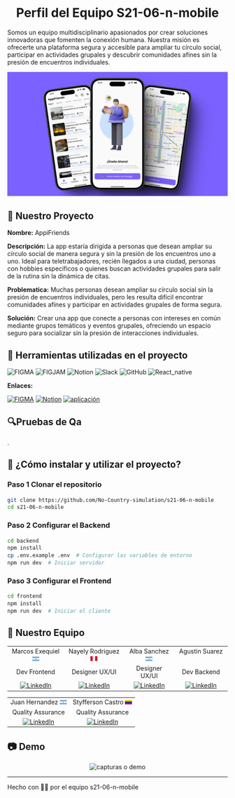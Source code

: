 
<h1 align="center">Perfil del Equipo S21-06-n-mobile </h1>

Somos un equipo multidisciplinario apasionados por crear soluciones innovadoras que fomenten la conexión humana. Nuestra misión es ofrecerte una plataforma segura y accesible para ampliar tu círculo social, participar en actividades grupales y descubrir comunidades afines sin la presión de encuentros individuales.

<div align="center">
<img src="https://github.com/No-Country-simulation/s21-06-n-mobile/blob/main/Diseño/con%20fondo.png" alt="portada" />
</div>

## 🤩 Nuestro Proyecto

**Nombre:** AppiFriends

**Descripción:** La app estaría dirigida a personas que desean ampliar su círculo social de manera segura y sin la presión de los encuentros uno a uno. Ideal para teletrabajadores, recién llegados a una ciudad, personas con hobbies específicos o quienes buscan actividades grupales para salir de la rutina sin la dinámica de citas.

**Problematica:** Muchas personas desean ampliar su círculo social sin la presión de encuentros individuales, pero les resulta difícil encontrar comunidades afines y participar en actividades grupales de forma segura.

**Solución:** Crear una app que conecte a personas con intereses en común mediante grupos temáticos y eventos grupales, ofreciendo un espacio seguro para socializar sin la presión de interacciones individuales.



## 🧩 Herramientas utilizadas en el proyecto

![FIGMA](https://img.shields.io/badge/figma-%23007ACC.svg?style=for-the-badge&logo=figma&logoColor=white)
![FIGJAM](https://img.shields.io/badge/figjam-%23007ACC.svg?style=for-the-badge&logo=figma&logoColor=white)
![Notion](https://img.shields.io/badge/Notion-%23007ACC.svg?style=for-the-badge&logo=notion&logoColor=white)
![Slack](https://img.shields.io/badge/Slack-%23007ACC.svg?style=for-the-badge&logo=slack&logoColor=white)
![GitHub](https://img.shields.io/badge/GitHub-%23007ACC.svg?style=for-the-badge&logo=github&logoColor=white)
![React_native](https://img.shields.io/badge/react_native-%23007ACC.svg?style=for-the-badge&logo=react&logoColor=white) 


**Enlaces:**

[![FIGMA](https://img.shields.io/badge/figma-9C55F7?style=for-the-badge&logo=figma&logoColor=white)](<https://www.figma.com/design/opTZeA1mcMUSNyumOxG7Db/UI-Design?node-id=440-7058&t=qFoYGaZBZW5HLRBL-1>)
[![Notion](https://img.shields.io/badge/Notion-9C55F7?style=for-the-badge&logo=notion&logoColor=white)](<https://albbasanchez.notion.site/Equipo-s21-06-n-mobile-19f0e0304b30801189d1f5f5e5daf356?pvs=4>)
[![aplicación](https://img.shields.io/website?url=https%3A%2F%2Ffipe.cl&style=for-the-badge)](<https://expo.dev/accounts/exequiel65/projects/app/builds/f8c3f120-ec4e-4ac0-ab35-6417df7f6c8b>)



## 🔍Pruebas de Qa

.




## 🔧 ¿Cómo instalar y utilizar el proyecto?

### **Paso 1️ Clonar el repositorio**
```sh
git clone https://github.com/No-Country-simulation/s21-06-n-mobile 
cd s21-06-n-mobile
```
### **Paso 2️ Configurar el Backend**
```sh
cd backend
npm install
cp .env.example .env  # Configurar las variables de entorno
npm run dev  # Iniciar servidor
```
### **Paso 3️ Configurar el Frontend**
```sh
cd frontend
npm install
npm run dev  # Iniciar el cliente
```




## 👾 Nuestro Equipo

<table align="center">
  
  <tr>
    <td align="center">Marcos Exequiel <img src="https://github.com/No-Country-simulation/s21-06-n-mobile/blob/main/Diseño/ar.png" width="16" /></td>
    <td align="center">Nayely Rodriguez <img src="https://github.com/No-Country-simulation/s21-06-n-mobile/blob/main/Diseño/pe.png" width="16" /></td>
    <td align="center">Alba Sanchez <img src="https://github.com/No-Country-simulation/s21-06-n-mobile/blob/main/Diseño/ar.png" width="16" /></td>
    <td align="center">Agustin Suarez <img src=" " width="16" /></td>
  </tr>
  <tr>
    <td align="center">Dev Frontend</td>
    <td align="center">Designer UX/UI</td>
    <td align="center">Designer UX/UI</td>
    <td align="center">Dev Backend</td>
  </tr>
  <tr>
    <td align="center"><a href="https://www.linkedin.com/in/marcos-britos/">
    	<img src="https://img.shields.io/badge/%E2%9C%A8-LinkedIn%20-0a0a0a.svg?style=flat&colorA=0a0a0a" alt="LinkedIn" />
    </a></td>
    <td align="center"><a href="https://www.linkedin.com/in/nayely-rodriguez-auccasi-45a049260/">
    	<img src="https://img.shields.io/badge/%E2%9C%A8-LinkedIn%20-0a0a0a.svg?style=flat&colorA=0a0a0a" alt="LinkedIn" />
    </a></td>
    <td align="center"><a href="https://www.linkedin.com/in/albajsanchez/">
    	<img src="https://img.shields.io/badge/%E2%9C%A8-LinkedIn%20-0a0a0a.svg?style=flat&colorA=0a0a0a" alt="LinkedIn" />
    </a></td>
    <td align="center"><a href=" ">
    	<img src="https://img.shields.io/badge/%E2%9C%A8-LinkedIn%20-0a0a0a.svg?style=flat&colorA=0a0a0a" alt="LinkedIn" />
    </a></td>
  </tr>

</table>

<table align="center">
  <tr>
    <td align="center">Juan Hernandez <img src="https://github.com/No-Country-simulation/s21-06-n-mobile/blob/main/Diseño/ar.png" width="16" /></td>
    <td align="center">Styfferson Castro <img src="https://github.com/No-Country-simulation/s21-06-n-mobile/blob/main/Diseño/ve.png" width="16" /></td>
  </tr>
  <tr>
    <td align="center">Quality Assurance </td>
    <td align="center">Quality Assurance </td>
  </tr>
  <tr>
    <td align="center"><a href="https://www.linkedin.com/in/juanpablohm/">
    	<img src="https://img.shields.io/badge/%E2%9C%A8-LinkedIn%20-0a0a0a.svg?style=flat&colorA=0a0a0a" alt="LinkedIn" />
    </a></td>
    <td align="center"><a href="https://www.linkedin.com/in/styff-castro/?utm_source=share&utm_campaign=share_via&utm_content=profile&utm_medium=android_app">
    	<img src="https://img.shields.io/badge/%E2%9C%A8-LinkedIn%20-0a0a0a.svg?style=flat&colorA=0a0a0a" alt="LinkedIn" />
    </a></td>
  </tr>
  
</table>

## 📷 Demo

<div align="center">
<img src="https://github.com/No-Country-simulation/s21-06-n-mobile/blob/main/Diseño/Captura%20de%20pantalla%202025-03-05%20194832.png" alt="capturas o demo" />
</div>


---
Hecho con 💜🩵 por el equipo s21-06-n-mobile
